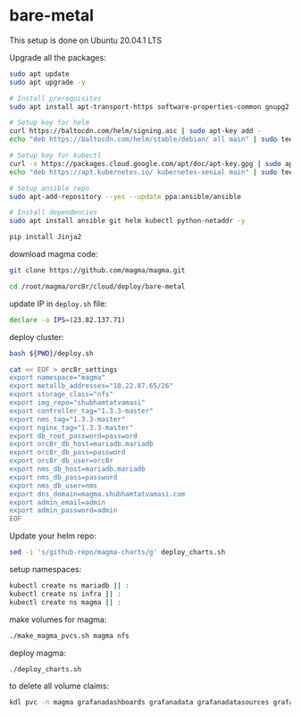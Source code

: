 # bare-metal

This setup is done on Ubuntu 20.04.1 LTS

Upgrade all the packages:
```bash
sudo apt update
sudo apt upgrade -y

# Install prerequisites
sudo apt install apt-transport-https software-properties-common gnupg2 curl -y

# Setup key for helm
curl https://baltocdn.com/helm/signing.asc | sudo apt-key add -
echo "deb https://baltocdn.com/helm/stable/debian/ all main" | sudo tee /etc/apt/sources.list.d/helm-stable-debian.list

# Setup key for kubectl
curl -s https://packages.cloud.google.com/apt/doc/apt-key.gpg | sudo apt-key add -
echo "deb https://apt.kubernetes.io/ kubernetes-xenial main" | sudo tee -a /etc/apt/sources.list.d/kubernetes.list

# Setup ansible repo
sudo apt-add-repository --yes --update ppa:ansible/ansible

# Install dependencies
sudo apt install ansible git helm kubectl python-netaddr -y

pip install Jinja2
```

download magma code:
```bash
git clone https://github.com/magma/magma.git

cd /root/magma/orc8r/cloud/deploy/bare-metal
```

update IP in `deploy.sh` file:
```bash
declare -a IPS=(23.82.137.71)
```

deploy cluster:
```bash
bash ${PWD}/deploy.sh
```

```bash
cat << EOF > orc8r_settings
export namespace="magma"
export metallb_addresses="10.22.87.65/26"
export storage_class="nfs"
export img_repo="shubhamtatvamasi"
export controller_tag="1.3.3-master"
export nms_tag="1.3.3-master"
export nginx_tag="1.3.3-master"
export db_root_password=password
export orc8r_db_host=mariadb.mariadb
export orc8r_db_pass=password
export orc8r_db_user=orc8r
export nms_db_host=mariadb.mariadb
export nms_db_pass=password
export nms_db_user=nms
export dns_domain=magma.shubhamtatvamasi.com
export admin_email=admin
export admin_password=admin
EOF
```

Update your helm repo:
```bash
sed -i 's/github-repo/magma-charts/g' deploy_charts.sh
```

setup namespaces:
```bash
kubectl create ns mariadb || :
kubectl create ns infra || :
kubectl create ns magma || :
```

make volumes for magma:
```bash
./make_magma_pvcs.sh magma nfs
```

deploy magma:
```bash
./deploy_charts.sh
```

to delete all volume claims:
```bash
kdl pvc -n magma grafanadashboards grafanadata grafanadatasources grafanaproviders openvpn promcfg promdata
```
